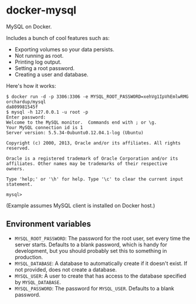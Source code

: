 docker-mysql
============

MySQL on Docker.

Includes a bunch of cool features such as:

 - Exporting volumes so your data persists.
 - Not running as root.
 - Printing log output.
 - Setting a root password.
 - Creating a user and database.

Here's how it works:

    $ docker run -d -p 3306:3306 -e MYSQL_ROOT_PASSWORD=xehVg1IpVhEmlwRMG orchardup/mysql
    da809981545f
    $ mysql -h 127.0.0.1 -u root -p
    Enter password:
    Welcome to the MySQL monitor.  Commands end with ; or \g.
    Your MySQL connection id is 1
    Server version: 5.5.34-0ubuntu0.12.04.1-log (Ubuntu)

    Copyright (c) 2000, 2013, Oracle and/or its affiliates. All rights reserved.

    Oracle is a registered trademark of Oracle Corporation and/or its
    affiliates. Other names may be trademarks of their respective
    owners.

    Type 'help;' or '\h' for help. Type '\c' to clear the current input statement.

    mysql>

(Example assumes MySQL client is installed on Docker host.)

Environment variables
---------------------

 - `MYSQL_ROOT_PASSWORD`: The password for the root user, set every time the server starts. Defaults to a blank password, which is handy for development, but you should probably set this to something in production.
 - `MYSQL_DATABASE`: A database to automatically create if it doesn't exist. If not provided, does not create a database.
 - `MYSQL_USER`: A user to create that has access to the database specified by `MYSQL_DATABASE`.
 - `MYSQL_PASSWORD`: The password for `MYSQL_USER`. Defaults to a blank password.

